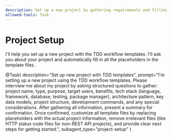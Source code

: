 ```yaml
---
description: Set up a new project by gathering requirements and filling in all template placeholders
allowed-tools: Task
---
```


# Project Setup

I'll help you set up a new project with the TDD workflow templates. I'll ask you about your project and automatically fill in all the placeholders in the template files.

@Task(
    description="Set up new project with TDD templates",
    prompt="I'm setting up a new project using the TDD workflow templates. Please interview me about my project by asking structured questions to gather: project name, type, purpose, target users, benefits, tech stack (language, framework, database, testing, package manager), architecture pattern, key data models, project structure, development commands, and any special considerations. After gathering all information, present a summary for confirmation. Once confirmed, customize all template files by replacing placeholders with the actual project information, remove irrelevant files (like HTTP status code files for non-REST API projects), and provide clear next steps for getting started.",
    subagent_type="project-setup"
)
